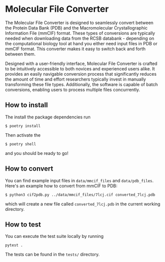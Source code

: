 # Molecular File Converter

The Molecular File Converter is designed to seamlessly convert between the Protein Data Bank (PDB) and the Macromolecular Crystallographic Information File (mmCIF) format. These types of conversions are typically needed when downloading data from the RCSB databank - depending on the computational biology tool at hand you either need input files in PDB or mmCIF format. This converter makes it easy to switch back and forth between them.

Designed with a user-friendly interface, Molecular File Converter is crafted to be intuitively accessible to both novices and experienced users alike. It provides an easily navigable conversion process that significantly reduces the amount of time and effort researchers typically invest in manually transforming these file types. Additionally, the software is capable of batch conversions, enabling users to process multiple files concurrently.

## How to install

The install the package dependencies run

```
$ poetry install
```

Then activate the

```
$ poetry shell
```

and you should be ready to go!

## How to convert

You can find example input files in `data/mmcif_files` and `data/pdb_files`. Here's an example how to convert from mmCIF to PDB:

```
$ python3 cif2pdb.py ../data/mmcif_files/7lcj.cif converted_7lcj.pdb
```

which will create a new file called `converted_7lcj.pdb` in the current working directory.

## How to test

You can execute the test suite locally by running

```
pytest .
```

The tests can be found in the `tests/` directory.
